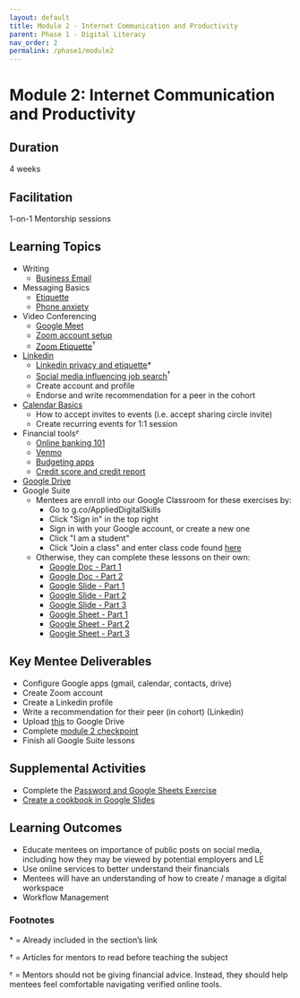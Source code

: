 ```yaml
---
layout: default
title: Module 2 - Internet Communication and Productivity
parent: Phase 1 - Digital Literacy
nav_order: 2
permalink: /phase1/module2
---
```


# Module 2: Internet Communication and Productivity

## Duration

4 weeks

## Facilitation

1-on-1 Mentorship sessions

## Learning Topics

- Writing
  - [Business Email](https://edu.gcfglobal.org/en/business-communication/how-to-write-an-effective-business-email/1/)
- Messaging Basics
  - [Etiquette](https://edu.gcfglobal.org/en/business-communication/instant-messaging-etiquette/1/)
  - [Phone anxiety](https://edu.gcfglobal.org/en/business-communication/overcoming-phone-anxiety/1/)
- Video Conferencing
  - [Google Meet](https://edu.gcfglobal.org/en/google-meet/)
  - [Zoom account setup](https://edu.gcfglobal.org/en/zoom/getting-started-with-zoom/1/)
  - [Zoom Etiquette](https://join.com/recruitment-hr-blog/virtual-meeting-zoom-etiquette/)<sup>†</sup>
- [Linkedin](https://edu.gcfglobal.org/en/linkedin/)
  - [Linkedin privacy and etiquette](https://edu.gcfglobal.org/en/linkedin/adjusting-your-settings-and-privacy-on-linkedin/1/)\*
  - [Social media influencing job search](https://www.linkedin.com/pulse/how-your-social-media-presence-can-influence-job-search-junkova/)<sup>†</sup>
  - Create account and profile
  - Endorse and write recommendation for a peer in the cohort
- [Calendar Basics](https://edu.gcfglobal.org/en/google-tips/getting-started-with-google-calendar/1/)
  - How to accept invites to events (i.e. accept sharing circle invite)
  - Create recurring events for 1:1 session
- Financial toolsˤ
  - [Online banking 101](https://edu.gcfglobal.org/en/online-money-tips/online-banking-101/1/)
  - [Venmo](https://edu.gcfglobal.org/en/online-money-tips/what-is-venmo/1/)
  - [Budgeting apps](https://edu.gcfglobal.org/en/online-money-tips/save-money-with-free-budgeting-apps/1/)
  - [Credit score and credit report](https://edu.gcfglobal.org/en/online-money-tips/how-to-get-a-free-credit-report/1/)
- [Google Drive](https://edu.gcfglobal.org/en/googledriveanddocs/)
- Google Suite
  - Mentees are enroll into our Google Classroom for these exercises by:
    - Go to g.co/AppliedDigitalSkills
    - Click "Sign in" in the top right
    - Sign in with your Google account, or create a new one
    - Click "I am a student"
    - Click "Join a class" and enter class code found [here](https://docs.google.com/document/d/1D5p7NUNFTey3hc4W_5uLe-80lZUOPptZoh7lp9XG1ZU/edit?usp=sharing)
  - Otherwise, they can complete these lessons on their own:
    - [Google Doc - Part 1](https://applieddigitalskills.withgoogle.com/c/college-and-continuing-education/en/g-suite-certification-docs-part-1/overview.html)
    - [Google Doc - Part 2](https://applieddigitalskills.withgoogle.com/c/college-and-continuing-education/en/g-suite-certification-docs-part-2/overview.html)
    - [Google Slide - Part 1](https://applieddigitalskills.withgoogle.com/c/college-and-continuing-education/en/g-suite-certification-slides-part-1/overview.html)
    - [Google Slide - Part 2](https://applieddigitalskills.withgoogle.com/c/college-and-continuing-education/en/g-suite-certification-slides-part-2/overview.html)
    - [Google Slide - Part 3](https://applieddigitalskills.withgoogle.com/c/college-and-continuing-education/en/g-suite-certification-slides-part-3/overview.html)
    - [Google Sheet - Part 1](https://applieddigitalskills.withgoogle.com/c/college-and-continuing-education/en/g-suite-certification-sheets-part-1/overview.html)
    - [Google Sheet - Part 2](https://applieddigitalskills.withgoogle.com/c/college-and-continuing-education/en/g-suite-certification-sheets-part-2/overview.html)
    - [Google Sheet - Part 3](https://applieddigitalskills.withgoogle.com/c/college-and-continuing-education/en/g-suite-certification-sheets-part-3/overview.html)

## Key Mentee Deliverables

- Configure Google apps (gmail, calendar, contacts, drive)
- Create Zoom account
- Create a Linkedin profile
- Write a recommendation for their peer (in cohort) (Linkedin)
- Upload [this](https://www.learningforjustice.org/sites/default/files/2017-10/TT-Digital-Literacy-Vocabulary-Oct2017.pdf) to Google Drive
- Complete [module 2 checkpoint](https://forms.gle/UGK5nFDZNtd8yLKB8)
- Finish all Google Suite lessons

## Supplemental Activities
- Complete the [Password and Google Sheets Exercise](https://applieddigitalskills.withgoogle.com/c/middle-and-high-school/en/create-and-safeguard-passwords/overview.html)
- [Create a cookbook in Google Slides](https://applieddigitalskills.withgoogle.com/c/college-and-continuing-education/en/create-a-cookbook-in-google-slides/overview.html)

## Learning Outcomes

- Educate mentees on importance of public posts on social media, including how they may be viewed by potential employers and LE
- Use online services to better understand their financials
- Mentees will have an understanding of how to create / manage a digital workspace
- Workflow Management

### Footnotes

\* = Already included in the section’s link

† = Articles for mentors to read before teaching the subject

ˤ = Mentors should not be giving financial advice. Instead, they should help mentees feel comfortable navigating verified online tools.
